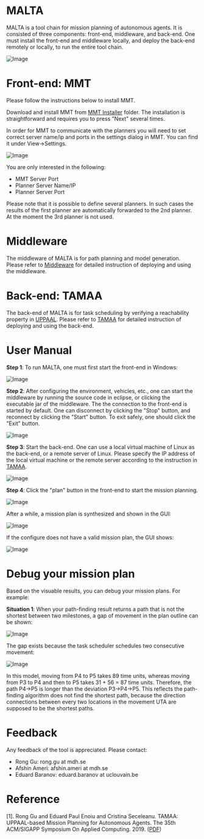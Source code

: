 # MALTA
MALTA is a tool chain for mission planning of autonomous agents. It is consisted of three components: front-end, middleware, and back-end. One must install the front-end and middleware locally, and deploy the back-end remotely or locally, to run the entire tool chain.

![Image](res/toolchain_structure.png "Architecture of MALTA")

# Front-end: MMT
Please follow the instructions below to install MMT.

Download and install MMT from [MMT Installer](https://github.com/rgu01/MALTA/tree/main/MMT%20Installer) folder. The installation is straightforward and requires you to press "Next" several times.

In order for MMT to communicate with the planners you will need to set correct server name/ip and ports in the settings dialog in MMT. You can find it under View->Settings.

![Image](res/MmtSettings.png "MMT Settings")

You are only interested in the following:
- MMT Server Port
- Planner Server Name/IP
- Planner Server Port

Please note that it is possible to define several planners. In such cases the results of the first planner are automatically forwarded to the 2nd planner. At the moment the 3rd planner is not used.

# Middleware
The middleware of MALTA is for path planning and model generation. Please refer to [Middleware](https://github.com/rgu01/TAMAA-DALi) for detailed instruction of deploying and using the middleware.

# Back-end: TAMAA
The back-end of MALTA is for task scheduling by verifying a reachability property in [UPPAAL](https://uppaal.org/). Please refer to [TAMAA](https://github.com/rgu01/TAMAA) for detailed instruction of deploying and using the back-end.

# User Manual
**Step 1**: To run MALTA, one must first start the front-end in Windows:

![Image](res/MMT.png "Front-end GUI")

**Step 2**: After configuring the environment, vehicles, etc., one can start the middleware by running the source code in eclipse, or clicking the executable jar of the middleware. The the connection to the front-end is started by default. One can disconnect by clicking the "Stop" button, and reconnect by clicking the "Start" button. To exit safely, one should click the "Exit" button.

![Image](res/Middleware.png "Middleware GUI")

**Step 3**: Start the back-end. One can use a local virtual machine of Linux as the back-end, or a remote server of Linux. Please specify the IP address of the local virtual machine or the remote server according to the instruction in [TAMAA](https://github.com/rgu01/TAMAA).

![Image](res/TAMAA.png "Back-end GUI")

**Step 4**: Click the "plan" button in the front-end to start the mission planning.

![Image](res/Run.png "Run planning")

After a while, a mission plan is synthesized and shown in the GUI:

![Image](res/exp_v2_result.png "Result planning")

If the configure does not have a valid mission plan, the GUI shows:

![Image](res/Fail.png "Fail")

# Debug your mission plan

Based on the visuable results, you can debug your mission plans. For example:

**Situation 1**: When your path-finding result returns a path that is not the shortest between two milestones, a gap of movement in the plan outline can be shown:

![Image](res/Bug_consecutive_movement_outline.png "A gap between a task execution and a movement")

The gap exists because the task scheduler schedules two consecutive movement:

![Image](res/Bug_consecutive_movement_model.png "Two consecutive movement in the model")

In this model, moving from P4 to P5 takes 89 time units, whereas moving from P3 to P4 and then to P5 takes 31 + 56 = 87 time units. Therefore, the path P4->P5 is longer than the deviation P3->P4->P5. This reflects the path-finding algorithm does not find the shortest path, because the direction connections between every two locations in the movement UTA are supposed to be the shortest paths.

# Feedback

Any feedback of the tool is appreciated. Please contact: 

- Rong Gu: rong.gu at mdh.se
- Afshin Ameri: afshin.ameri at mdh.se
- Eduard Baranov: eduard.baranov at uclouvain.be

# Reference
[1]. Rong Gu and Eduard Paul Enoiu and Cristina Seceleanu. TAMAA: UPPAAL-based Mission Planning for Autonomous Agents. The 35th ACM/SIGAPP Symposium On Applied Computing. 2019. ([PDF](http://www.es.mdh.se/publications/5685-TAMAA__UPPAAL_based_Mission_Planning_for_Autonomous_Agents))
